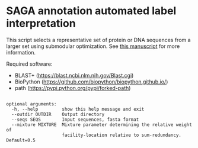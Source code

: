 
# SAGA annotation automated label interpretation #


This script selects a representative set of protein or DNA sequences from a larger set using submodular optimization. See [this manuscript](https://doi.org/10.1101/051201) for more information.

Required software:

* BLAST+ (https://blast.ncbi.nlm.nih.gov/Blast.cgi)
* BioPython (https://github.com/biopython/biopython.github.io/)
* path (https://pypi.python.org/pypi/forked-path)

```usage: repset.py [-h] --outdir OUTDIR --seqs SEQS [--mixture MIXTURE]

optional arguments:
  -h, --help         show this help message and exit
  --outdir OUTDIR    Output directory
  --seqs SEQS        Input sequences, fasta format
  --mixture MIXTURE  Mixture parameter determining the relative weight of
                     facility-location relative to sum-redundancy. Default=0.5
```




